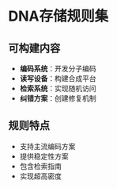 # DNA存储规则集

## 可构建内容

* **编码系统**：开发分子编码
* **读写设备**：构建合成平台
* **检索系统**：实现随机访问
* **纠错方案**：创建修复机制

## 规则特点

- 支持主流编码方案
- 提供稳定性方案
- 包含检索指南
- 实现超高密度
